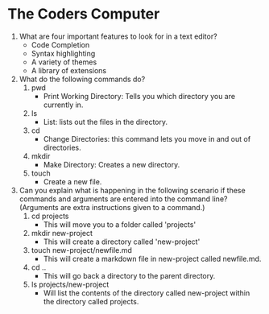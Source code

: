 # The Coders Computer

1. What are four important features to look for in a text editor?
   - Code Completion
   - Syntax highlighting
   - A variety of themes
   - A library of extensions
2. What do the following commands do?
    1. pwd
       - Print Working Directory: Tells you which directory you are currently in.
    2. ls
       - List: lists out the files in the directory.
    3. cd
       - Change Directories: this command lets you move in and out of directories.
    4. mkdir
       - Make Directory: Creates a new directory.
    5. touch
       - Create a new file.
3. Can you explain what is happening in the following scenario if these commands and arguments are entered into the command line? (Arguments are extra instructions given to a command.)
    1. cd projects
       - This will move you to a folder called 'projects'
    2. mkdir new-project
       - This will create a directory called 'new-project'
    3. touch new-project/newfile.md
       - This will create a markdown file in new-project called newfile.md.
    4. cd ..
       - This will go back a directory to the parent directory.
    5. ls projects/new-project
       - Will list the contents of the directory called new-project within the directory called projects.


